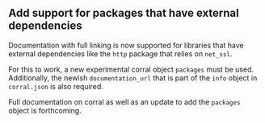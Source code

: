 ## Add support for packages that have external dependencies

Documentation with full linking is now supported for libraries that
have external dependencies like the `http` package that relies on
`net_ssl`.

For this to work, a new experimental corral object `packages` must
be used. Additionally, the newish `documentation_url` that is part of
the `info` object in `corral.json` is also required.

Full documentation on corral as well as an update to add the `packages`
object is forthcoming.
